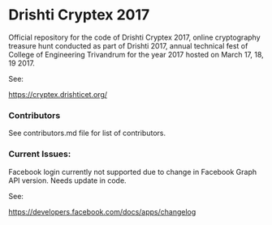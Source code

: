 # Drishti Cryptex 2017

Official repository for the code of Drishti Cryptex 2017, online cryptography treasure hunt conducted as part of Drishti 2017, annual technical fest of College of Engineering Trivandrum for the year 2017 hosted on March 17, 18, 19 2017.

See:

https://cryptex.drishticet.org/

### Contributors

See contributors.md file for list of contributors.

### Current Issues:

Facebook login currently not supported due to change in Facebook Graph API version. Needs update in code.

See:

https://developers.facebook.com/docs/apps/changelog
